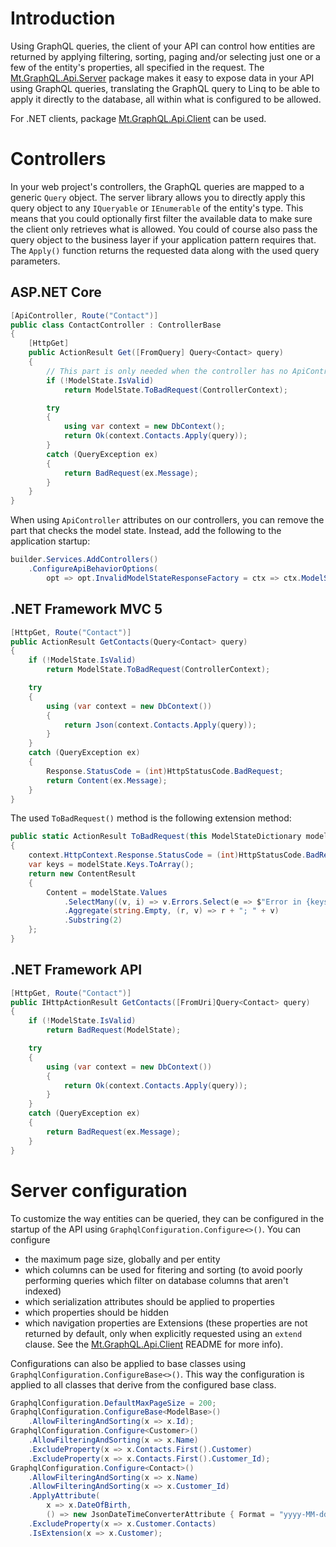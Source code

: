 ﻿# Introduction
Using GraphQL queries, the client of your API can control how entities are returned by applying filtering, sorting, paging and/or selecting just one or a few of the entity's properties, all specified in the request. The [Mt.GraphQL.Api.Server](https://www.nuget.org/packages/Mt.GraphQL.Api.Server) package makes it easy to expose data in your API using GraphQL queries, translating the GraphQL query to Linq to be able to apply it directly to the database, all within what is configured to be allowed.

For .NET clients, package [Mt.GraphQL.Api.Client](https://www.nuget.org/packages/Mt.GraphQL.Api.Client) can be used.

# Controllers
In your web project's controllers, the GraphQL queries are mapped to a generic `Query` object. The server library allows you to directly apply this query object to any `IQueryable` or `IEnumerable` of the entity's type. This means that you could optionally first filter the available data to make sure the client only retrieves what is allowed. You could of course also pass the query object to the business layer if your application pattern requires that. The `Apply()` function returns the requested data along with the used query parameters.

## ASP.NET Core
```c#
[ApiController, Route("Contact")]
public class ContactController : ControllerBase
{
    [HttpGet]
    public ActionResult Get([FromQuery] Query<Contact> query)
    {
        // This part is only needed when the controller has no ApiController attribute.
        if (!ModelState.IsValid)
            return ModelState.ToBadRequest(ControllerContext);

        try
        {
            using var context = new DbContext();
            return Ok(context.Contacts.Apply(query));
        }
        catch (QueryException ex)
        {
            return BadRequest(ex.Message);
        }
    }
}
```

When using `ApiController` attributes on our controllers, you can remove the part that checks the model state. Instead, add the following to the application startup:
```c#
builder.Services.AddControllers()
    .ConfigureApiBehaviorOptions(
        opt => opt.InvalidModelStateResponseFactory = ctx => ctx.ModelState.ToBadRequest(ctx));
```

## .NET Framework MVC 5
```c#
[HttpGet, Route("Contact")]
public ActionResult GetContacts(Query<Contact> query)
{
    if (!ModelState.IsValid)
        return ModelState.ToBadRequest(ControllerContext);

    try
    {
        using (var context = new DbContext())
        {
            return Json(context.Contacts.Apply(query));
        }
    }
    catch (QueryException ex)
    {
        Response.StatusCode = (int)HttpStatusCode.BadRequest;
        return Content(ex.Message);
    }
}
```

The used `ToBadRequest()` method is the following extension method:
```c#
public static ActionResult ToBadRequest(this ModelStateDictionary modelState, ControllerContext context)
{
    context.HttpContext.Response.StatusCode = (int)HttpStatusCode.BadRequest;
    var keys = modelState.Keys.ToArray();
    return new ContentResult
    {
        Content = modelState.Values
            .SelectMany((v, i) => v.Errors.Select(e => $"Error in {keys[i]}: {e.Exception?.Message ?? e.ErrorMessage}"))
            .Aggregate(string.Empty, (r, v) => r + "; " + v)
            .Substring(2)
    };                
}
```

## .NET Framework API
```c#
[HttpGet, Route("Contact")]
public IHttpActionResult GetContacts([FromUri]Query<Contact> query)
{
    if (!ModelState.IsValid)
        return BadRequest(ModelState);

    try
    {
        using (var context = new DbContext())
        {
            return Ok(context.Contacts.Apply(query));
        }
    }
    catch (QueryException ex)
    {
        return BadRequest(ex.Message);
    }
}
```

# Server configuration
To customize the way entities can be queried, they can be configured in the startup of the API using `GraphqlConfiguration.Configure<>()`. You can configure 
- the maximum page size, globally and per entity
- which columns can be used for fitering and sorting (to avoid poorly performing queries which filter on database columns that aren't indexed)
- which serialization attributes should be applied to properties
- which properties should be hidden
- which navigation properties are Extensions (these properties are not returned by default, only when explicitly requested using an `extend` clause. See the [Mt.GraphQL.Api.Client](https://www.nuget.org/packages/Mt.GraphQL.Api.Client) README for more info).

Configurations can also be applied to base classes using `GraphqlConfiguration.ConfigureBase<>()`. This way the configuration is applied to all classes that derive from the configured base class.
```c#
GraphqlConfiguration.DefaultMaxPageSize = 200;
GraphqlConfiguration.ConfigureBase<ModelBase>()
    .AllowFilteringAndSorting(x => x.Id);
GraphqlConfiguration.Configure<Customer>()
    .AllowFilteringAndSorting(x => x.Name)
    .ExcludeProperty(x => x.Contacts.First().Customer)
    .ExcludeProperty(x => x.Contacts.First().Customer_Id);
GraphqlConfiguration.Configure<Contact>()
    .AllowFilteringAndSorting(x => x.Name)
    .AllowFilteringAndSorting(x => x.Customer_Id)
    .ApplyAttribute(
        x => x.DateOfBirth,
        () => new JsonDateTimeConverterAttribute { Format = "yyyy-MM-dd" })
    .ExcludeProperty(x => x.Customer.Contacts)
    .IsExtension(x => x.Customer);
```